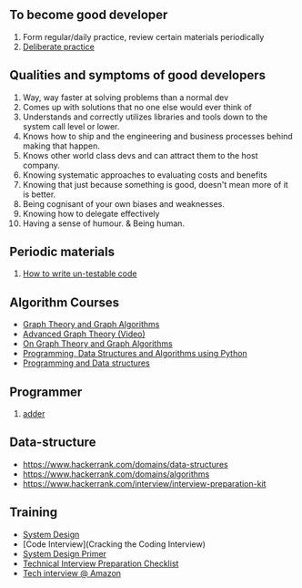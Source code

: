 ## To become good developer
1. Form regular/daily practice, review certain materials periodically
1. [Deliberate practice](https://norvig.com/21-days.html)

## Qualities and symptoms of good developers
1. Way, way faster at solving problems than a normal dev
1. Comes up with solutions that no one else would ever think of
1. Understands and correctly utilizes libraries and tools down to the system call level or lower.
1. Knows how to ship and the engineering and business processes behind making that happen.
1. Knows other world class devs and can attract them to the host company.
1. Knowing systematic approaches to evaluating costs and benefits
1. Knowing that just because something is good, doesn't mean more of it is better.
1. Being cognisant of your own biases and weaknesses.
1. Knowing how to delegate effectively
1. Having a sense of humour. & Being human.

## Periodic materials
1. [How to write un-testable code](https://testing.googleblog.com/2008/07/how-to-write-3v1l-untestable-code.html)
       

## Algorithm Courses
* [Graph Theory and Graph Algorithms](https://nptel.ac.in/courses/128/106/128106008/)
* [Advanced Graph Theory (Video)](https://nptel.ac.in/courses/106/104/106104170/)
* [On Graph Theory and Graph Algorithms](https://nptel.ac.in/courses/128/106/128106001/)
* [Programming, Data Structures and Algorithms using Python](https://nptel.ac.in/courses/106/106/106106145/)
* [Programming and Data structures](https://nptel.ac.in/courses/106/106/106106130/)

## Programmer
1. [adder ](https://mozinc.wordpress.com/2017/06/18/99/)

## Data-structure
* https://www.hackerrank.com/domains/data-structures
* https://www.hackerrank.com/domains/algorithms
* https://www.hackerrank.com/interview/interview-preparation-kit

## Training
* [System Design](https://www.educative.io/courses/grokking-the-system-design-interview)
* [Code Interview](Cracking the Coding Interview)
* [System Design Primer](https://github.com/donnemartin/system-design-primer)
* [Technical Interview Preparation Checklist](https://itnext.io/technical-interview-preparation-checklist-b000125f1535)
* [Tech interview @ Amazon](https://www.byte-by-byte.com/amazon-interview/)
